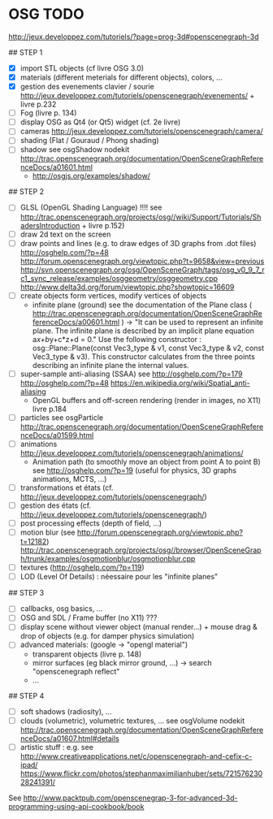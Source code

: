 # OSG TODO

http://jeux.developpez.com/tutoriels/?page=prog-3d#openscenegraph-3d

## STEP 1

- [x] import STL objects (cf livre OSG 3.0)
- [x] materials (different meterials for different objects), colors, ...
- [x] gestion des evenements clavier / sourie http://jeux.developpez.com/tutoriels/openscenegraph/evenements/ + livre p.232
- [ ] Fog (livre p. 134)
- [ ] display OSG as Qt4 (or Qt5) widget (cf. 2e livre)
- [ ] cameras http://jeux.developpez.com/tutoriels/openscenegraph/camera/
- [ ] shading (Flat / Gouraud / Phong shading)
- [ ] shadow see osgShadow nodekit http://trac.openscenegraph.org/documentation/OpenSceneGraphReferenceDocs/a01601.html
    - http://osgjs.org/examples/shadow/

## STEP 2

- [ ] GLSL (OpenGL Shading Language) !!!! see http://trac.openscenegraph.org/projects/osg//wiki/Support/Tutorials/ShadersIntroduction + livre p.152)
- [ ] draw 2d text on the screen
- [ ] draw points and lines (e.g. to draw edges of 3D graphs from .dot files)     http://osghelp.com/?p=48  http://forum.openscenegraph.org/viewtopic.php?t=9658&view=previous  http://svn.openscenegraph.org/osg/OpenSceneGraph/tags/osg_v0_9_7_rc1_sync_release/examples/osggeometry/osggeometry.cpp   http://www.delta3d.org/forum/viewtopic.php?showtopic=16609
- [ ] create objects form vertices, modify vertices of objects
    - infinite plane (ground) see the documentation of the Plane class ( http://trac.openscenegraph.org/documentation/OpenSceneGraphReferenceDocs/a00601.html ) -> "It can be used to represent an infinite plane. The infinite plane is described by an implicit plane equation a*x+b*y+c*z+d = 0." Use the following constructor : osg::Plane::Plane(const Vec3_type & v1, const Vec3_type & v2, const Vec3_type & v3).  This constructor calculates from the three points describing an infinite plane the internal values.  
- [ ] super-sample anti-aliasing (SSAA) see http://osghelp.com/?p=179  http://osghelp.com/?p=48   https://en.wikipedia.org/wiki/Spatial_anti-aliasing
    - OpenGL buffers and off-screen rendering (render in images, no X11) livre p.184
- [ ] particles see osgParticle http://trac.openscenegraph.org/documentation/OpenSceneGraphReferenceDocs/a01599.html
- [ ] animations http://jeux.developpez.com/tutoriels/openscenegraph/animations/
    - Animation path (to smoothly move an object from point A to point B) see http://osghelp.com/?p=19 (useful for physics, 3D graphs animations, MCTS, ...)
- [ ] transformations et états (cf. http://jeux.developpez.com/tutoriels/openscenegraph/)
- [ ] gestion des états (cf. http://jeux.developpez.com/tutoriels/openscenegraph/)
- [ ] post processing effects (depth of field, ...)
- [ ] motion blur (see http://forum.openscenegraph.org/viewtopic.php?t=12182) http://trac.openscenegraph.org/projects/osg//browser/OpenSceneGraph/trunk/examples/osgmotionblur/osgmotionblur.cpp
- [ ] textures (http://osghelp.com/?p=119)
- [ ] LOD (Level Of Details) : néessaire pour les "infinite planes"

## STEP 3

- [ ] callbacks, osg basics, ...
- [ ] OSG and SDL / Frame buffer (no X11) ???
- [ ] display scene without viewer object (manual render...) + mouse drag & drop of objects (e.g. for damper physics simulation)
- [ ] advanced materials: (google -> "opengl material")
   - transparent objects (livre p. 148)
   - mirror surfaces (eg black mirror ground, ...) -> search "openscenegraph reflect"
   - ...

## STEP 4

- [ ] soft shadows (radiosity), ...
- [ ] clouds (volumetric), volumetric textures, ... see osgVolume nodekit http://trac.openscenegraph.org/documentation/OpenSceneGraphReferenceDocs/a01607.html#details
- [ ] artistic stuff : e.g. see http://www.creativeapplications.net/c/openscenegraph-and-cefix-c-ipad/  https://www.flickr.com/photos/stephanmaximilianhuber/sets/72157623028241391/

See http://www.packtpub.com/openscenegrap-3-for-advanced-3d-programming-using-api-cookbook/book
